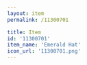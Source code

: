 ```yaml
---
layout: item
permalink: /11300701

title: Item
id: '11300701'
item_name: 'Emerald Hat'
icon_url: '11300701.png'
---
```


